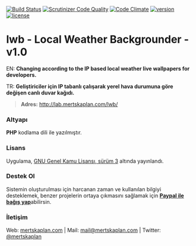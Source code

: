 [![Build Status](https://scrutinizer-ci.com/g/mertskaplan/lwb-Local-Weather-Backgrounder/badges/build.png?b=master)](https://scrutinizer-ci.com/g/mertskaplan/lwb-Local-Weather-Backgrounder/build-status/master) [![Scrutinizer Code Quality](https://scrutinizer-ci.com/g/mertskaplan/lwb-Local-Weather-Backgrounder/badges/quality-score.png?b=master)](https://scrutinizer-ci.com/g/mertskaplan/lwb-Local-Weather-Backgrounder/?branch=master) [![Code Climate](https://codeclimate.com/github/mertskaplan/lwb-Local-Weather-Backgrounder/badges/gpa.svg)](https://codeclimate.com/github/mertskaplan/lwb-Local-Weather-Backgrounder) [![version](https://img.shields.io/badge/version-v1-orange.svg)]() [![license](https://img.shields.io/badge/license-GPLv3-blue.svg)](https://github.com/mertskaplan/Kac-alsam-gecerim/blob/master/LICENSE)

# lwb - Local Weather Backgrounder - v1.0
EN: **Changing according to the IP based local weather live wallpapers for developers.**

TR: **Geliştiriciler için IP tabanlı çalışarak yerel hava durumuna göre değişen canlı duvar kağıdı.**

> **Adres:** http://lab.mertskaplan.com/lwb/

### Altyapı
**PHP** kodlama dili ile yazılmıştır.

### Lisans
Uygulama, [GNU Genel Kamu Lisansı, sürüm 3](https://github.com/mertskaplan/lwb-Local-Weather-Backgrounder/blob/master/LICENSE) altında yayınlandı.

### Destek Ol

Sistemin oluşturulması için harcanan zaman ve kullanılan bilgiyi desteklemek, benzer projelerin ortaya çıkmasını sağlamak için [**Paypal ile bağış yap**](https://www.paypal.me/mertskaplan/10)abilirsin.

### İletişim
Web: [mertskaplan.com](http://mertskaplan.com) | Mail: mail@mertskaplan.com | Twitter: [@mertskaplan](https://twitter.com/mertskaplan)
